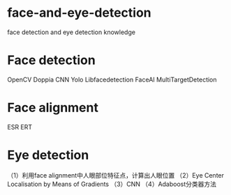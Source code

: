 # face-and-eye-detection
face detection and eye detection knowledge

# Face detection 
OpenCV 
Doppia
CNN
Yolo
Libfacedetection
FaceAI
MultiTargetDetection

# Face alignment
ESR
ERT

# Eye detection
（1）利用face alignment中人眼部位特征点，计算出人眼位置
（2）Eye Center Localisation by Means of Gradients
（3）CNN
（4）Adaboost分类器方法
